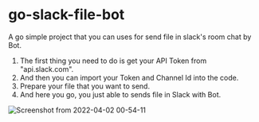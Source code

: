 # go-slack-file-bot

A go simple project that you can uses for send file in slack's room chat by Bot.

1. The first thing you need to do is get your API Token from "api.slack.com".
2. And then you can import your Token and Channel Id into the code.
3. Prepare your file that you want to send.
4. And here you go, you just able to sends file in Slack with Bot.

![Screenshot from 2022-04-02 00-54-11](https://user-images.githubusercontent.com/45221381/161317959-9b478f92-1f66-49b2-a0a5-7b3cd6fcf6f8.png)
